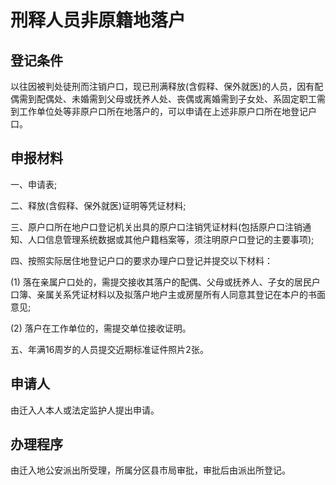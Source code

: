 # 刑释人员非原籍地落户

## 登记条件

以往因被判处徒刑而注销户口，现已刑满释放(含假释、保外就医)的人员，因有配偶需到配偶处、未婚需到父母或抚养人处、丧偶或离婚需到子女处、系固定职工需到工作单位处等非原户口所在地落户的，可以申请在上述非原户口所在地登记户口。

## 申报材料

一、申请表;

二、释放(含假释、保外就医)证明等凭证材料;

三、原户口所在地户口登记机关出具的原户口注销凭证材料(包括原户口注销通知、人口信息管理系统数据或其他户籍档案等，须注明原户口登记的主要事项);

四、按照实际居住地登记户口的要求办理户口登记并提交以下材料：

  (1) 落在亲属户口处的，需提交接收其落户的配偶、父母或抚养人、子女的居民户口簿、亲属关系凭证材料以及拟落户地户主或房屋所有人同意其登记在本户的书面意见;

  (2) 落户在工作单位的，需提交单位接收证明。

五、年满16周岁的人员提交近期标准证件照片2张。

## 申请人

由迁入人本人或法定监护人提出申请。

## 办理程序

由迁入地公安派出所受理，所属分区县市局审批，审批后由派出所登记。